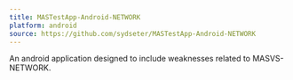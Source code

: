 ```yaml
---
title: MASTestApp-Android-NETWORK
platform: android
source: https://github.com/sydseter/MASTestApp-Android-NETWORK
---
```


An android application designed to include weaknesses related to MASVS-NETWORK.
